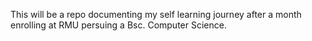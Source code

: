 This will be a repo documenting my self learning journey after a month enrolling at RMU persuing a Bsc. Computer Science.